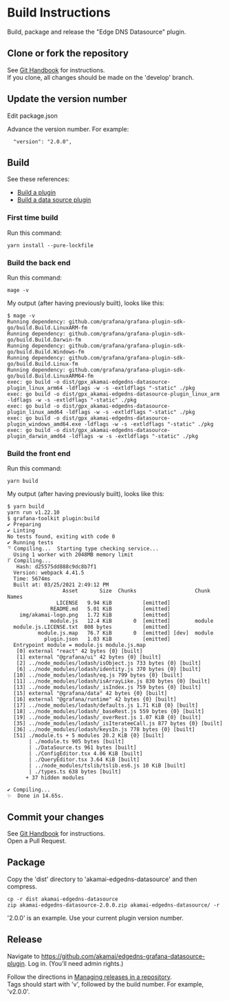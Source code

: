 # Build Instructions
Build, package and release the "Edge DNS Datasource" plugin.

## Clone or fork the repository
See [Git Handbook](https://guides.github.com/introduction/git-handbook/) for instructions.  
If you clone, all changes should be made on the 'develop' branch.

## Update the version number
Edit package.json

Advance the version number.  For example:
```
  "version": "2.0.0",
```

## Build
See these references:  
* [Build a plugin](https://grafana.com/docs/grafana/latest/developers/plugins/)
* [Build a data source plugin](https://grafana.com/tutorials/build-a-data-source-plugin/)

### First time build
Run this command:
```
yarn install --pure-lockfile
```

### Build the back end
Run this command:
```
mage -v
```

My output (after having previously built), looks like this:
```
$ mage -v
Running dependency: github.com/grafana/grafana-plugin-sdk-go/build.Build.LinuxARM-fm
Running dependency: github.com/grafana/grafana-plugin-sdk-go/build.Build.Darwin-fm
Running dependency: github.com/grafana/grafana-plugin-sdk-go/build.Build.Windows-fm
Running dependency: github.com/grafana/grafana-plugin-sdk-go/build.Build.Linux-fm
Running dependency: github.com/grafana/grafana-plugin-sdk-go/build.Build.LinuxARM64-fm
exec: go build -o dist/gpx_akamai-edgedns-datasource-plugin_linux_arm64 -ldflags -w -s -extldflags "-static" ./pkg
exec: go build -o dist/gpx_akamai-edgedns-datasource-plugin_linux_arm -ldflags -w -s -extldflags "-static" ./pkg
exec: go build -o dist/gpx_akamai-edgedns-datasource-plugin_linux_amd64 -ldflags -w -s -extldflags "-static" ./pkg
exec: go build -o dist/gpx_akamai-edgedns-datasource-plugin_windows_amd64.exe -ldflags -w -s -extldflags "-static" ./pkg
exec: go build -o dist/gpx_akamai-edgedns-datasource-plugin_darwin_amd64 -ldflags -w -s -extldflags "-static" ./pkg
```

### Build the front end
Run this command:
```
yarn build
```

My output (after having previously built), looks like this:
```
$ yarn build
yarn run v1.22.10
$ grafana-toolkit plugin:build
✔ Preparing
✔ Linting
No tests found, exiting with code 0
✔ Running tests
⠙ Compiling...  Starting type checking service...
  Using 1 worker with 2048MB memory limit
⠏ Compiling...  
   Hash: d25575dd888c9dc8b7f1
  Version: webpack 4.41.5
  Time: 5674ms
  Built at: 03/25/2021 2:49:12 PM
                  Asset       Size  Chunks                   Chunk Names
                LICENSE   9.94 KiB          [emitted]        
              README.md   5.01 KiB          [emitted]        
    img/akamai-logo.png   1.72 KiB          [emitted]        
              module.js   12.4 KiB       0  [emitted]        module
  module.js.LICENSE.txt  808 bytes          [emitted]        
          module.js.map   76.7 KiB       0  [emitted] [dev]  module
            plugin.json   1.03 KiB          [emitted]        
  Entrypoint module = module.js module.js.map
   [0] external "react" 42 bytes {0} [built]
   [1] external "@grafana/ui" 42 bytes {0} [built]
   [2] ../node_modules/lodash/isObject.js 733 bytes {0} [built]
   [6] ../node_modules/lodash/identity.js 370 bytes {0} [built]
  [10] ../node_modules/lodash/eq.js 799 bytes {0} [built]
  [11] ../node_modules/lodash/isArrayLike.js 830 bytes {0} [built]
  [13] ../node_modules/lodash/_isIndex.js 759 bytes {0} [built]
  [15] external "@grafana/data" 42 bytes {0} [built]
  [16] external "@grafana/runtime" 42 bytes {0} [built]
  [17] ../node_modules/lodash/defaults.js 1.71 KiB {0} [built]
  [18] ../node_modules/lodash/_baseRest.js 559 bytes {0} [built]
  [19] ../node_modules/lodash/_overRest.js 1.07 KiB {0} [built]
  [35] ../node_modules/lodash/_isIterateeCall.js 877 bytes {0} [built]
  [36] ../node_modules/lodash/keysIn.js 778 bytes {0} [built]
  [51] ./module.ts + 5 modules 20.2 KiB {0} [built]
       | ./module.ts 905 bytes [built]
       | ./DataSource.ts 961 bytes [built]
       | ./ConfigEditor.tsx 4.06 KiB [built]
       | ./QueryEditor.tsx 3.64 KiB [built]
       | ../node_modules/tslib/tslib.es6.js 10 KiB [built]
       | ./types.ts 638 bytes [built]
      + 37 hidden modules 
  
✔ Compiling...
✨  Done in 14.65s.
```

## Commit your changes 
See [Git Handbook](https://guides.github.com/introduction/git-handbook/) for instructions.  
Open a Pull Request.

## Package
Copy the 'dist' directory to 'akamai-edgedns-datasource' and then compress.
```
cp -r dist akamai-edgedns-datasource
zip akamai-edgedns-datasource-2.0.0.zip akamai-edgedns-datasource/ -r
```
'2.0.0' is an example. Use your current plugin version number.

## Release
Navigate to https://github.com/akamai/edgedns-grafana-datasource-plugin.
Log in. (You'll need admin rights.)

Follow the directions in [Managing releases in a repository](https://docs.github.com/en/github/administering-a-repository/managing-releases-in-a-repository).  
Tags should start with 'v', followed by the build number.  For example, 'v2.0.0'.  

